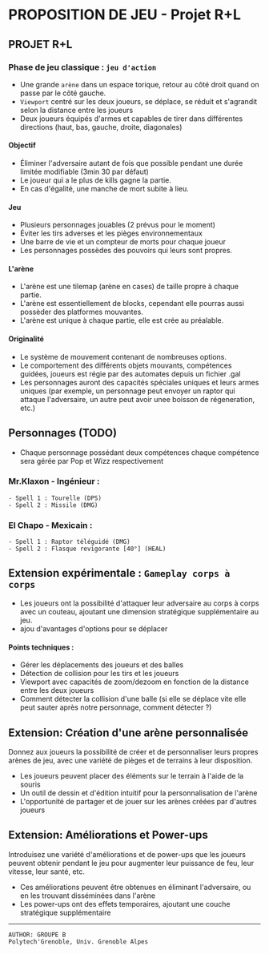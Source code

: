 # PROPOSITION DE JEU - Projet R+L

## PROJET R+L


### Phase de jeu classique : `jeu d'action`
- Une grande `arène` dans un espace torique, retour au côté droit quand on passe par le côté gauche. 
- `Viewport` centré sur les deux joueurs, se déplace, se réduit et s'agrandit selon la distance entre les joueurs
- Deux joueurs équipés d'armes et capables de tirer dans différentes directions (haut, bas, gauche, droite, diagonales)

#### Objectif    
- Éliminer l'adversaire autant de fois que possible pendant une durée limitée modifiable (3min 30 par défaut)
- Le joueur qui a le plus de kills gagne la partie.
- En cas d'égalité, une manche de mort subite à lieu.

    
#### Jeu
- Plusieurs personnages jouables (2 prévus pour le moment)
- Éviter les tirs adverses et les pièges environnementaux
- Une barre de vie et un compteur de morts pour chaque joueur  
- Les personnages possèdes des pouvoirs qui leurs sont propres.

#### L'arène
- L'arène est une tilemap (arène en cases) de taille propre à chaque partie.
- L'arène est essentiellement de blocks, cependant elle pourras aussi possèder des platformes mouvantes.
- L'arène est unique à chaque partie, elle est crée au préalable.

#### Originalité       
- Le système de mouvement contenant de nombreuses options.
- Le comportement des différents objets mouvants, compétences guidées, joueurs est régie par des automates depuis un fichier .gal 
- Les personnages auront des capacités spéciales uniques et leurs armes uniques (par exemple, un personnage peut envoyer un raptor qui attaque l'adversaire, un autre peut avoir unee boisson de régeneration, etc.)


 ## Personnages (TODO)
 - Chaque personnage possédant deux compétences chaque compétence sera gérée par Pop et Wizz respectivement
  ### Mr.Klaxon - Ingénieur :
    - Spell 1 : Tourelle (DPS)
    - Spell 2 : Missile (DMG)
 ### El Chapo - Mexicain :
    - Spell 1 : Raptor téléguidé (DMG)
    - Spell 2 : Flasque revigorante [40°] (HEAL)



## Extension expérimentale : `Gameplay corps à corps`
- Les joueurs ont la possibilité d'attaquer leur adversaire au corps à corps avec un couteau, ajoutant une dimension stratégique supplémentaire au jeu.
- ajou d'avantages d'options pour se déplacer

#### Points techniques :
- Gérer les déplacements des joueurs et des balles
- Détection de collision pour les tirs et les joueurs
- Viewport avec capacités de zoom/dezoom en fonction de la distance entre les deux joueurs
- Comment détecter la collision d'une balle (si elle se déplace vite elle peut sauter après notre personnage, comment détecter ?)

## Extension: Création d'une arène personnalisée

Donnez aux joueurs la possibilité de créer et de personnaliser leurs propres arènes de jeu, avec une variété de pièges et de terrains à leur disposition.

- Les joueurs peuvent placer des éléments sur le terrain à l'aide de la souris
- Un outil de dessin et d'édition intuitif pour la personnalisation de l'arène
- L'opportunité de partager et de jouer sur les arènes créées par d'autres joueurs

## Extension: Améliorations et Power-ups

Introduisez une variété d'améliorations et de power-ups que les joueurs peuvent obtenir pendant le jeu pour augmenter leur puissance de feu, leur vitesse, leur santé, etc.

- Ces améliorations peuvent être obtenues en éliminant l'adversaire, ou en les trouvant disséminées dans l'arène
- Les power-ups ont des effets temporaires, ajoutant une couche stratégique supplémentaire

---
    AUTHOR: GROUPE B
    Polytech'Grenoble, Univ. Grenoble Alpes 
